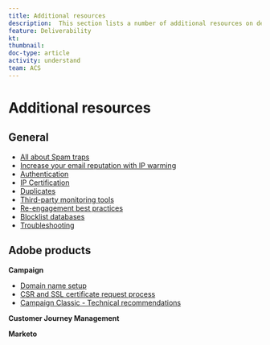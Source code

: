 ```yaml
---
title: Additional resources
description:  This section lists a number of additional resources on deliverability, including general resources and specific resources per product.
feature: Deliverability
kt: 
thumbnail: 
doc-type: article
activity: understand
team: ACS
---
```


# Additional resources

## General

* [All about Spam traps](../../help/additional-resources/all-about-spam-traps.md)
* [Increase your email reputation with IP warming](../../help/additional-resources/increase-reputation-with-ip-warming.md)
* [Authentication](../../help/additional-resources/authentication.md)
* [IP Certification](../../help/additional-resources/ip-certification.md)
* [Duplicates](../../help/additional-resources/duplicates.md)
* [Third-party monitoring tools](../../help/additional-resources/third-party-monitoring-tools.md)
* [Re-engagement best practices](../../help/additional-resources/re-engagement.md)
* [Blocklist databases](../../help/additional-resources/blocklist-databases.md)
* [Troubleshooting](../../help/additional-resources/troubleshooting.md)

## Adobe products

**Campaign**

* [Domain name setup](../../help/putting-it-in-practice/ac-domain-name-setup.md)
* [CSR and SSL certificate request process](../../help/putting-it-in-practice/ac-ssl-certificate-request.md)
* [Campaign Classic - Technical recommendations](../../help/putting-it-in-practice/acc-technical-recommendations.md)

**Customer Journey Management**

**Marketo**